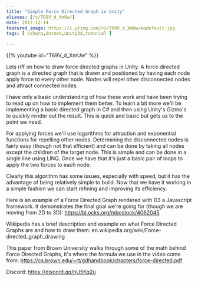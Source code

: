 ```yaml
---
title: "Simple Force Directed Graph in Unity"
aliases: [/v/T69V_d_XmUw/]
date: 2017-12-14
featured_image: https://i.ytimg.com/vi/T69V_d_XmUw/mqdefault.jpg
tags: [ csharp,dotnet,unity3d,tutorial ]

---
```


{{% youtube id="T69V_d_XmUw" %}}

Lets riff on how to draw force directed graphs in Unity. A force directed graph is a directed graph that is drawn and positioned by having each node apply force to every other node. Nodes will repel other disconnected nodes and attract connected nodes.

I have only a basic understanding of how these work and have been trying to read up on how to implement them better. To learn a bit more we'll be implementing a basic directed graph in C# and then using Unity's Gizmo's to quickly render out the result. This is quick and basic but gets us to the point we need.

For applying forces we'll use logarithms for attraction and exponential functions for repelling other nodes. Determining the disconnected nodes is fairly easy (though not that efficient) and can be done by taking all nodes except the children of the target node. This is simple and can be done in a single line using LINQ. Once we have that it's just a basic pair of loops to apply the two forces to each node.

Clearly this algorithm has some issues, especially with speed, but it has the advantage of being relatively simple to build. Now that we have it working in a simple fashion we can start refining and improving its efficiency.

Here is an example of a Force Directed Graph rendered with D3 a Javascript framework. It demonstrates the final goal we're going for (though we are moving from 2D to 3D): https://bl.ocks.org/mbostock/4062045

Wikipedia has a brief description and example on what Force Directed Graphs are and how to draw them: en.wikipedia.org/wiki/Force-directed_graph_drawing

This paper from Brown University walks through some of the math behind Force Directed Graphs, it's where the formula we use in the video come from: https://cs.brown.edu/~rt/gdhandbook/chapters/force-directed.pdf

Discord: https://discord.gg/hU5Kq2u